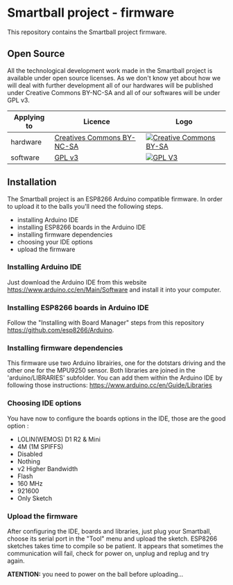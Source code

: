 # Smartball project - firmware

This repository contains the Smartball project firmware.

## Open Source

All the technological development work made in the Smartball project is available under open source licenses. As we don't know yet about how we will deal with further development all of our hardwares will be published under Creative Commons BY-NC-SA and all of our softwares will be under GPL v3.

|Applying to|Licence|Logo|
|---|---|---|
|hardware|[Creatives Commons BY-NC-SA](http://creativecommons.org/licenses/by-nc-sa/4.0/)|[![Creative Commons BY-SA](https://i.creativecommons.org/l/by-nc-sa/4.0/88x31.png) ](http://creativecommons.org/licenses/by-nc-sa/4.0/)|
|software|[GPL v3](http://www.gnu.org/licenses/gpl.html)|[![GPL V3](https://www.gnu.org/graphics/gplv3-88x31.png)](http://www.gnu.org/licenses/gpl.html)|

## Installation

The Smartball project is an ESP8266 Arduino compatible firmware. In order to upload it to the balls you'll need the following steps. 

- installing Arduino IDE
- installing ESP8266 boards in the Arduino IDE
- installing firmware dependencies
- choosing your IDE options
- upload the firmware

### Installing Arduino IDE 

Just download the Arduino IDE from this website https://www.arduino.cc/en/Main/Software and install it into your computer.

### Installing ESP8266 boards in Arduino IDE

Follow the "Installing with Board Manager" steps from this repository https://github.com/esp8266/Arduino.

### Installing firmware dependencies

This firmware use two Arduino librairies, one for the dotstars driving and the other one for the MPU9250 sensor. Both libraries are joined in the 'arduino/LIBRARIES' subfolder. You can add them within the Arduino IDE by following those instructions: https://www.arduino.cc/en/Guide/Libraries

### Choosing IDE options 

You have now to configure the boards options in the IDE, those are the good option : 
- LOLIN(WEMOS) D1 R2 & Mini
- 4M (1M SPIFFS)
- Disabled
- Nothing
- v2 Higher Bandwidth
- Flash
- 160 MHz
- 921600
- Only Sketch

### Upload the firmware

After configuring the IDE, boards and libraries, just plug your Smartball, choose its serial port in the "Tool" menu and upload the sketch. ESP8266 sketches takes time to compile so be patient. It appears that sometimes the communication will fail, check for power on, unplug and replug and try again.

**ATENTION:** you need to power on the ball before uploading...



